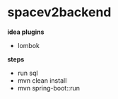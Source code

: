 # spacev2backend

<strong>idea plugins</strong>

<ul>
    <li>lombok</li>
</ul>

<strong>steps</strong>

<ul>
    <li>run sql</li>
    <li>mvn clean install</li>
    <li>mvn spring-boot::run</li>
</ul>
